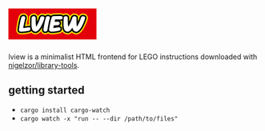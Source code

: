 # ![lview](./assets/title.svg)

lview is a minimalist HTML frontend for LEGO instructions downloaded with [nigelzor/library-tools](https://github.com/nigelzor/library-tools).

## getting started
- `cargo install cargo-watch`
- `cargo watch -x "run -- --dir /path/to/files"`
